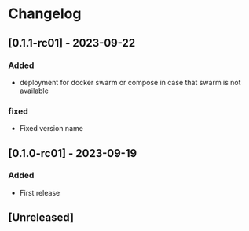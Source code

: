 # Changelog

## [0.1.1-rc01] - 2023-09-22

### Added
- deployment for docker swarm or compose in case that swarm is not available

### fixed
- Fixed version name

## [0.1.0-rc01] - 2023-09-19

### Added
- First release


## [Unreleased] 

